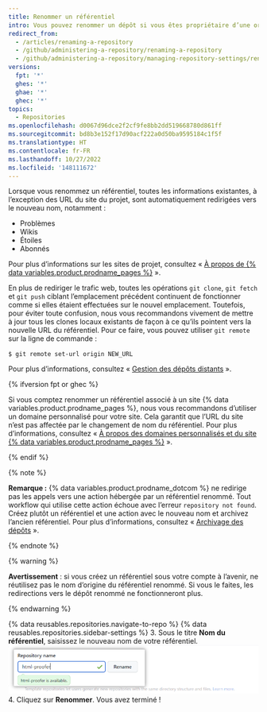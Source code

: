 ```yaml
---
title: Renommer un référentiel
intro: Vous pouvez renommer un dépôt si vous êtes propriétaire d’une organisation ou disposez d’autorisations d’administrateur pour le dépôt.
redirect_from:
  - /articles/renaming-a-repository
  - /github/administering-a-repository/renaming-a-repository
  - /github/administering-a-repository/managing-repository-settings/renaming-a-repository
versions:
  fpt: '*'
  ghes: '*'
  ghae: '*'
  ghec: '*'
topics:
  - Repositories
ms.openlocfilehash: d0067d96dce2f2cf9fe8bb2dd519668780d861ff
ms.sourcegitcommit: bd8b3e152f17d90acf222a0d50ba9595184c1f5f
ms.translationtype: HT
ms.contentlocale: fr-FR
ms.lasthandoff: 10/27/2022
ms.locfileid: '148111672'
---
```

Lorsque vous renommez un référentiel, toutes les informations existantes, à l’exception des URL du site du projet, sont automatiquement redirigées vers le nouveau nom, notamment :

* Problèmes
* Wikis
* Étoiles
* Abonnés

Pour plus d’informations sur les sites de projet, consultez « [À propos de {% data variables.product.prodname_pages %}](/pages/getting-started-with-github-pages/about-github-pages#types-of-github-pages-sites) ».

En plus de rediriger le trafic web, toutes les opérations `git clone`, `git fetch` et `git push` ciblant l’emplacement précédent continuent de fonctionner comme si elles étaient effectuées sur le nouvel emplacement. Toutefois, pour éviter toute confusion, nous vous recommandons vivement de mettre à jour tous les clones locaux existants de façon à ce qu’ils pointent vers la nouvelle URL du référentiel. Pour ce faire, vous pouvez utiliser `git remote` sur la ligne de commande :

```shell
$ git remote set-url origin NEW_URL
```

Pour plus d’informations, consultez « [Gestion des dépôts distants](/github/getting-started-with-github/managing-remote-repositories) ».

{% ifversion fpt or ghec %}

Si vous comptez renommer un référentiel associé à un site {% data variables.product.prodname_pages %}, nous vous recommandons d’utiliser un domaine personnalisé pour votre site. Cela garantit que l’URL du site n’est pas affectée par le changement de nom du référentiel. Pour plus d’informations, consultez « [À propos des domaines personnalisés et du site {% data variables.product.prodname_pages %}](/pages/configuring-a-custom-domain-for-your-github-pages-site/about-custom-domains-and-github-pages) ». 

{% endif %}

{% note %}

**Remarque :** {% data variables.product.prodname_dotcom %} ne redirige pas les appels vers une action hébergée par un référentiel renommé. Tout workflow qui utilise cette action échoue avec l’erreur `repository not found`. Créez plutôt un référentiel et une action avec le nouveau nom et archivez l’ancien référentiel. Pour plus d’informations, consultez « [Archivage des dépôts](/repositories/archiving-a-github-repository/archiving-repositories) ».

{% endnote %}

{% warning %}

**Avertissement** : si vous créez un référentiel sous votre compte à l’avenir, ne réutilisez pas le nom d’origine du référentiel renommé. Si vous le faites, les redirections vers le dépôt renommé ne fonctionneront plus.

{% endwarning %}

{% data reusables.repositories.navigate-to-repo %} {% data reusables.repositories.sidebar-settings %}
3. Sous le titre **Nom du référentiel**, saisissez le nouveau nom de votre référentiel.
   ![Renommer le référentiel](/assets/images/help/repository/repository-name-change.png)
4. Cliquez sur **Renommer**. Vous avez terminé !
